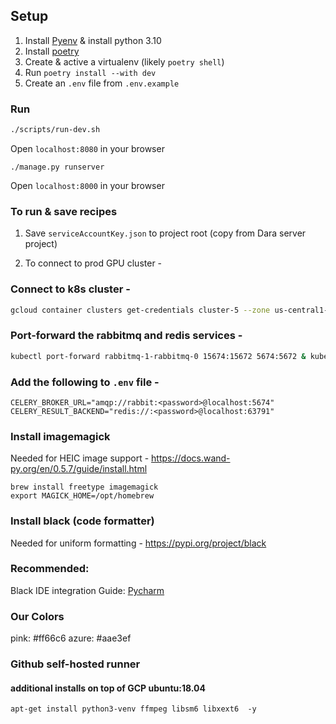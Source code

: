 ## Setup
1. Install [Pyenv](https://github.com/pyenv/pyenv) & install python 3.10
2. Install [poetry](https://python-poetry.org/docs/)
4. Create & active a virtualenv (likely `poetry shell`)
5. Run `poetry install --with dev`
6. Create an `.env` file from `.env.example`

### Run

```bash
./scripts/run-dev.sh
```

Open `localhost:8080` in your browser

```
./manage.py runserver
```

Open `localhost:8000` in your browser


### To run & save recipes 

1. Save `serviceAccountKey.json` to project root (copy from Dara server project)

2. To connect to prod GPU cluster -
### Connect to k8s cluster -
```bash
gcloud container clusters get-credentials cluster-5 --zone us-central1-a
```
### Port-forward the rabbitmq and redis services -
```bash
kubectl port-forward rabbitmq-1-rabbitmq-0 15674:15672 5674:5672 & kubectl port-forward redis-ha-1-server-0 63791:
```
### Add the following to `.env` file -
```
CELERY_BROKER_URL="amqp://rabbit:<password>@localhost:5674"
CELERY_RESULT_BACKEND="redis://:<password>@localhost:63791"
```

### Install imagemagick

Needed for HEIC image support - https://docs.wand-py.org/en/0.5.7/guide/install.html

```
brew install freetype imagemagick
export MAGICK_HOME=/opt/homebrew
```

### Install black (code formatter)

Needed for uniform formatting - https://pypi.org/project/black

### Recommended:

Black IDE integration
Guide: [Pycharm](https://black.readthedocs.io/en/stable/integrations/editors.html#pycharm-intellij-idea)

### Our Colors

pink: #ff66c6
azure: #aae3ef

### Github self-hosted runner

#### additional installs on top of GCP ubuntu:18.04

```
apt-get install python3-venv ffmpeg libsm6 libxext6  -y
```
